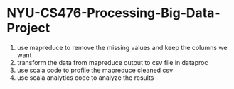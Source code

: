 # NYU-CS476-Processing-Big-Data-Project
	
  1.  use mapreduce to remove the missing values and keep the columns we want
  2.  transform the data from mapreduce output to csv file in dataproc
  3.  use scala code to profile the mapreduce cleaned csv
  4.  use scala analytics code to analyze the results

